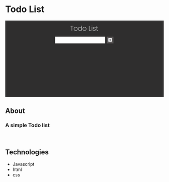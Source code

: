 <h1>Todo List</h1>

<img src='img/gif-project.gif'>

## About

### A simple Todo list

<br>

## Technologies

<ul>
    <li>Javascript</li>
    <li>html</li>
    <li>css</li>
</ul>
